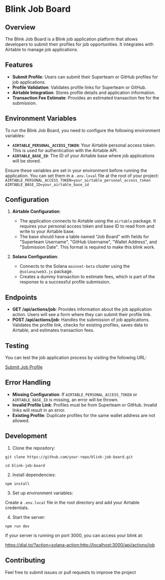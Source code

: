 # Blink Job Board

## Overview

The Blink Job Board is a Blink job application platform that allows developers to submit their profiles for job opportunities. It integrates with Airtable to manage job applications.

## Features

- **Submit Profile**: Users can submit their Superteam or GitHub profiles for job applications.
- **Profile Validation**: Validates profile links for Superteam or GitHub.
- **Airtable Integration**: Stores profile details and application information.
- **Transaction Fee Estimate**: Provides an estimated transaction fee for the submission.

## Environment Variables

To run the Blink Job Board, you need to configure the following environment variables:

- **`AIRTABLE_PERSONAL_ACCESS_TOKEN`**: Your Airtable personal access token. This is used for authentication with the Airtable API.
- **`AIRTABLE_BASE_ID`**: The ID of your Airtable base where job applications will be stored.

Ensure these variables are set in your environment before running the application. You can set them in a `.env.loval` file at the root of your project:
```AIRTABLE_PERSONAL_ACCESS_TOKEN=your_airtable_personal_access_token```
```AIRTABLE_BASE_ID=your_airtable_base_id```


## Configuration

1. **Airtable Configuration**: 
   - The application connects to Airtable using the `airtable` package. It requires your personal access token and base ID to read from and write to your Airtable base.
   - The base should have a table named "Job Board" with fields for "Superteam Username", "GitHub Username", "Wallet Address", and "Submission Date". This format is required to make this blink work. 

2. **Solana Configuration**:
   - Connects to the Solana `mainnet-beta` cluster using the `@solana/web3.js` package.
   - Creates a dummy transaction to estimate fees, which is part of the response to a successful profile submission.

## Endpoints

- **GET /api/actions/job**: Provides information about the job application action. Users will see a form where they can submit their profile link.
- **POST /api/actions/job**: Handles the submission of job applications. Validates the profile link, checks for existing profiles, saves data to Airtable, and estimates transaction fees.

## Testing

You can test the job application process by visiting the following URL:

[Submit Job Profile](https://dial.to/?action=solana-action:https://www.dappshunt.xyz/api/actions/job)

## Error Handling

- **Missing Configuration**: If `AIRTABLE_PERSONAL_ACCESS_TOKEN` or `AIRTABLE_BASE_ID` is missing, an error will be thrown.
- **Invalid Profile Link**: Profiles must be from Superteam or GitHub. Invalid links will result in an error.
- **Existing Profile**: Duplicate profiles for the same wallet address are not allowed.

## Development

1. Clone the repository:

`git clone https://github.com/your-repo/blink-job-board.git`

`cd blink-job-board`


2. Install dependencies:

`npm install`


3. Set up environment variables:

Create a `.env.local` file in the root directory and add your Airtable credentials.

4. Start the server:

`npm run dev`

If your server is running on port 3000, you can access your blink at:

https://dial.to/?action=solana-action:http://localhost:3000/api/actions/job



## Contributing

Feel free to submit issues or pull requests to improve the project






